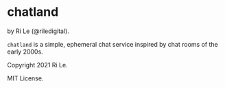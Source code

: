 # chatland

by Ri Le (@riledigital).

`chatland` is a simple, ephemeral chat service inspired by chat rooms of the early 2000s.

Copyright 2021 Ri Le.

MIT License.
